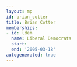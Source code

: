 ```yaml
---
layout: mp
id: brian_cotter
title: Brian Cotter
memberships:
- id: ldem
  name: Liberal Democrats
  start: 
  end: '2005-03-18'
autogenerated: true
---
```

